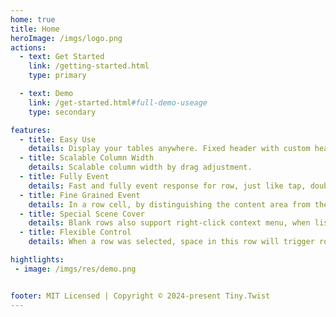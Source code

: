 ```yaml
---
home: true
title: Home
heroImage: /imgs/logo.png
actions:
  - text: Get Started
    link: /getting-started.html
    type: primary

  - text: Demo
    link: /get-started.html#full-demo-useage
    type: secondary

features:
  - title: Easy Use
    details: Display your tables anywhere. Fixed header with custom header title.
  - title: Scalable Column Width
    details: Scalable column width by drag adjustment.
  - title: Fully Event
    details: Fast and fully event response for row, just like tap, double tap, hover.
  - title: Fine Grained Event
    details: In a row cell, by distinguishing the content area from the blank area, different events can be triggered by right-clicking. 
  - title: Special Scene Cover
    details: Blank rows also support right-click context menu, when list content dose not fill all available space.
  - title: Flexible Control
    details: When a row was selected, space in this row will trigger row lever context right-clicking menu.

hightlights:
 - image: /imgs/res/demo.png


footer: MIT Licensed | Copyright © 2024-present Tiny.Twist
---
```



[default-theme-home]: https://vuejs.press/reference/default-theme/frontmatter.html#home-page
